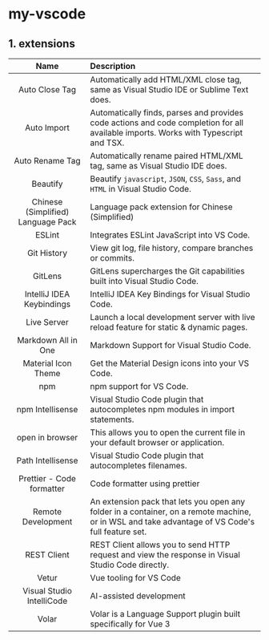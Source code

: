# my-vscode

## **1. extensions**

| Name | Description |
| :---: | :--- |
| Auto Close Tag  | Automatically add HTML/XML close tag, same as Visual Studio IDE or Sublime Text does. |
|   Auto Import   | Automatically finds, parses and provides code actions and code completion for all available imports. Works with Typescript and TSX. |
| Auto Rename Tag | Automatically rename paired HTML/XML tag, same as Visual Studio IDE does. |
| Beautify | Beautify `javascript`, `JSON`, `CSS`, `Sass`, and `HTML` in Visual Studio Code. |
| Chinese (Simplified) Language Pack | Language pack extension for Chinese (Simplified) |
| ESLint | Integrates ESLint JavaScript into VS Code. |
| Git History | View git log, file history, compare branches or commits. |
| GitLens | GitLens supercharges the Git capabilities built into Visual Studio Code. |
| IntelliJ IDEA Keybindings | IntelliJ IDEA Key Bindings for Visual Studio Code. |
| Live Server | Launch a local development server with live reload feature for static & dynamic pages. |
| Markdown All in One | Markdown Support for Visual Studio Code. |
| Material Icon Theme | Get the Material Design icons into your VS Code. |
| npm | npm support for VS Code. |
| npm Intellisense | Visual Studio Code plugin that autocompletes npm modules in import statements. |
| open in browser | This allows you to open the current file in your default browser or application. |
| Path Intellisense | Visual Studio Code plugin that autocompletes filenames. |
| Prettier - Code formatter | Code formatter using prettier |
| Remote Development | An extension pack that lets you open any folder in a container, on a remote machine, or in WSL and take advantage of VS Code's full feature set. |
| REST Client | REST Client allows you to send HTTP request and view the response in Visual Studio Code directly. |
| Vetur | Vue tooling for VS Code |
| Visual Studio IntelliCode | AI-assisted development |
| Volar | Volar is a Language Support plugin built specifically for Vue 3 |

